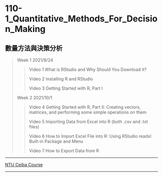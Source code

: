 # 110-1_Quantitative_Methods_For_Decision_Making

## 數量方法與決策分析

>  Week 1 2021/9/24
>
>  > Video 1 What is RStudio and Why Should You Download it?
>  >
>  > Video 2 Installing R and RStudio
>  >
>  > Video 3 Getting Started with R, Part I
>
>  Week 2 2021/10/1
>
>  > Video 4 Getting Started with R, Part II: Creating vectors, matrices, and performing some simple operations on them
>  >
>  > Video 5 Importing Data from Excel into R (both .csv and .txt files)
>  >
>  > Video 6 How to Import Excel File into R: Using RStudio readxl Built-in Package and Menu
>  >
>  > Video 7 How to Export Data from R



---

[NTU Ceiba Course](https://nol.ntu.edu.tw/nol/coursesearch/print_table.php?course_id=704%2020410&class=01&dpt_code=7040&ser_no=95056&semester=110-1&lang=CH)

---

